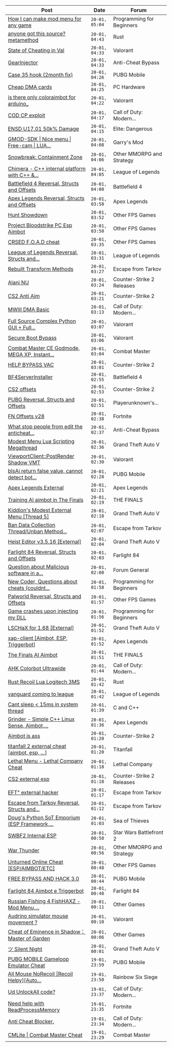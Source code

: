 |Post|Date|Forum|
|----|----|-----|
|[How I can make mod menu for any game](https://www.unknowncheats.me/forum/programming-for-beginners/620118-mod-menu-game.html)|`20-01, 05:04`|Programming for Beginners|
|[anyone got this source? metamethod](https://www.unknowncheats.me/forum/rust/610962-source-metamethod.html)|`20-01, 04:43`|Rust|
|[State of Cheating in Val](https://www.unknowncheats.me/forum/valorant/619783-cheating-val.html)|`20-01, 04:33`|Valorant|
|[GearInjector](https://www.unknowncheats.me/forum/anti-cheat-bypass/619987-gearinjector.html)|`20-01, 04:33`|Anti-Cheat Bypass|
|[Case 35 hook (2month fix)](https://www.unknowncheats.me/forum/pubg-mobile/619228-35-hook-2month-fix.html)|`20-01, 04:26`|PUBG Mobile|
|[Cheap DMA cards](https://www.unknowncheats.me/forum/pc-hardware/617995-cheap-dma-cards.html)|`20-01, 04:25`|PC Hardware|
|[is there only coloraimbot for arduino_](https://www.unknowncheats.me/forum/valorant/619775-coloraimbot-arduino_.html)|`20-01, 04:22`|Valorant|
|[COD CP exploit](https://www.unknowncheats.me/forum/call-of-duty-modern-warfare-iii/616611-cod-cp-exploit.html)|`20-01, 04:17`|Call of Duty: Modern...|
|[ENSD U17.01 50k% Damage](https://www.unknowncheats.me/forum/elite-dangerous/615946-ensd-u17-01-50k-damage.html)|`20-01, 04:15`|Elite: Dangerous|
|[GMOD-SDK \| Nice menu \| Free-cam \| LUA...](https://www.unknowncheats.me/forum/garry-s-mod/453047-gmod-sdk-nice-menu-free-cam-lua-executor-lots-features-source-included.html)|`20-01, 04:08`|Garry's Mod|
|[Snowbreak: Containment Zone](https://www.unknowncheats.me/forum/other-mmorpg-and-strategy/618842-snowbreak-containment-zone.html)|`20-01, 04:06`|Other MMORPG and Strategy|
|[Chimera - C++ internal platform with C++ &...](https://www.unknowncheats.me/forum/league-of-legends/620111-chimera-internal-platform-lua-sdk.html)|`20-01, 04:05`|League of Legends|
|[Battlefield 4 Reversal, Structs and Offsets](https://www.unknowncheats.me/forum/battlefield-4-a/93730-battlefield-4-reversal-structs-offsets.html)|`20-01, 04:00`|Battlefield 4|
|[Apex Legends Reversal, Structs and Offsets](https://www.unknowncheats.me/forum/apex-legends/319804-apex-legends-reversal-structs-offsets.html)|`20-01, 03:58`|Apex Legends|
|[Hunt Showdown](https://www.unknowncheats.me/forum/other-fps-games/350352-hunt-showdown.html)|`20-01, 03:52`|Other FPS Games|
|[Project Bloodstrike PC Esp Aimbot](https://www.unknowncheats.me/forum/other-fps-games/619430-project-bloodstrike-pc-esp-aimbot.html)|`20-01, 03:50`|Other FPS Games|
|[CRSED F.O.A.D cheat](https://www.unknowncheats.me/forum/other-fps-games/619494-crsed-cheat.html)|`20-01, 03:35`|Other FPS Games|
|[League of Legends Reversal, Structs and...](https://www.unknowncheats.me/forum/league-of-legends/310587-league-legends-reversal-structs-offsets.html)|`20-01, 03:31`|League of Legends|
|[Rebuilt Transform Methods](https://www.unknowncheats.me/forum/escape-from-tarkov/618045-rebuilt-transform-methods.html)|`20-01, 03:27`|Escape from Tarkov|
|[Alani NU](https://www.unknowncheats.me/forum/counter-strike-2-releases/620010-alani-nu.html)|`20-01, 03:24`|Counter-Strike 2 Releases|
|[CS2 Anti Aim](https://www.unknowncheats.me/forum/counter-strike-2-a/619825-cs2-anti-aim.html)|`20-01, 03:21`|Counter-Strike 2|
|[MWIII DMA Basic](https://www.unknowncheats.me/forum/call-of-duty-modern-warfare-iii/619202-mwiii-dma-basic.html)|`20-01, 03:13`|Call of Duty: Modern...|
|[Full Source Complex Python GUI + Full...](https://www.unknowncheats.me/forum/valorant/613998-source-complex-python-gui-valorant-cheat.html)|`20-01, 03:07`|Valorant|
|[Secure Boot Bypass](https://www.unknowncheats.me/forum/valorant/618547-secure-boot-bypass.html)|`20-01, 03:06`|Valorant|
|[Combat Master CE Godmode, MEGA XP, Instant...](https://www.unknowncheats.me/forum/combat-master/583715-combat-master-ce-godmode-mega-xp-instant-weapon-player-max-level-attachment-mod.html)|`20-01, 03:04`|Combat Master|
|[HELP BYPASS VAC](https://www.unknowncheats.me/forum/counter-strike-2-a/619397-help-bypass-vac.html)|`20-01, 03:01`|Counter-Strike 2|
|[BF4ServerInstaller](https://www.unknowncheats.me/forum/battlefield-4-a/180677-bf4serverinstaller.html)|`20-01, 02:55`|Battlefield 4|
|[CS2 offsets](https://www.unknowncheats.me/forum/counter-strike-2-a/620106-cs2-offsets.html)|`20-01, 02:53`|Counter-Strike 2|
|[PUBG Reversal, Structs and Offsets](https://www.unknowncheats.me/forum/playerunknown-s-battlegrounds/214976-pubg-reversal-structs-offsets.html)|`20-01, 02:51`|Playerunknown's...|
|[FN Offsets v28](https://www.unknowncheats.me/forum/fortnite/619937-fn-offsets-v28.html)|`20-01, 02:38`|Fortnite|
|[What stop people from edit the anticheat...](https://www.unknowncheats.me/forum/anti-cheat-bypass/618335-stop-people-edit-anticheat-directly.html)|`20-01, 02:37`|Anti-Cheat Bypass|
|[Modest Menu Lua Scripting Megathread](https://www.unknowncheats.me/forum/grand-theft-auto-v/463868-modest-menu-lua-scripting-megathread.html)|`20-01, 02:36`|Grand Theft Auto V|
|[ViewportClient::PostRender Shadow VMT](https://www.unknowncheats.me/forum/valorant/619853-viewportclient-postrender-shadow-vmt.html)|`20-01, 02:30`|Valorant|
|[bIsAi return false value, cannot detect bot...](https://www.unknowncheats.me/forum/pubg-mobile/620104-bisai-return-false-value-detect-bot-player.html)|`20-01, 02:28`|PUBG Mobile|
|[Apex Legends External](https://www.unknowncheats.me/forum/apex-legends/619024-apex-legends-external.html)|`20-01, 02:21`|Apex Legends|
|[Training AI aimbot in The Finals](https://www.unknowncheats.me/forum/the-finals/616898-training-ai-aimbot-finals.html)|`20-01, 02:19`|THE FINALS|
|[Kiddion's Modest External Menu \[Thread 5\]](https://www.unknowncheats.me/forum/grand-theft-auto-v/576854-kiddions-modest-external-menu-thread-5-a.html)|`20-01, 02:18`|Grand Theft Auto V|
|[Ban Data Collection Thread/Unban Method...](https://www.unknowncheats.me/forum/escape-from-tarkov/420476-ban-data-collection-thread-unban-method-discussion.html)|`20-01, 02:07`|Escape from Tarkov|
|[Heist Editor v3.5.16 \[External\]](https://www.unknowncheats.me/forum/grand-theft-auto-v/451205-heist-editor-v3-5-16-external.html)|`20-01, 02:04`|Grand Theft Auto V|
|[Farlight 84 Reversal, Structs and Offsets](https://www.unknowncheats.me/forum/farlight-84-a/580566-farlight-84-reversal-structs-offsets.html)|`20-01, 02:03`|Farlight 84|
|[Question about Malicious software in a...](https://www.unknowncheats.me/forum/forum-general/619794-question-malicious-software-download.html)|`20-01, 02:00`|Forum General|
|[New Coder, Questions about cheats (couldnt...](https://www.unknowncheats.me/forum/programming-for-beginners/620006-coder-questions-cheats-couldnt-fourms.html)|`20-01, 01:58`|Programming for Beginners|
|[Palworld Reversal, Structs and Offsets](https://www.unknowncheats.me/forum/other-fps-games/620076-palworld-reversal-structs-offsets.html)|`20-01, 01:57`|Other FPS Games|
|[Game crashes upon injecting my DLL](https://www.unknowncheats.me/forum/programming-for-beginners/620025-game-crashes-injecting-dll.html)|`20-01, 01:56`|Programming for Beginners|
|[LSCHaX for 1.68 \[External\]](https://www.unknowncheats.me/forum/grand-theft-auto-v/224075-lschax-1-68-external.html)|`20-01, 01:52`|Grand Theft Auto V|
|[xap-client \[Aimbot, ESP, Triggerbot\]](https://www.unknowncheats.me/forum/apex-legends/606842-xap-client-aimbot-esp-triggerbot.html)|`20-01, 01:52`|Apex Legends|
|[The Finals AI Aimbot](https://www.unknowncheats.me/forum/the-finals/619453-finals-ai-aimbot.html)|`20-01, 01:51`|THE FINALS|
|[AHK Colorbot Ultrawide](https://www.unknowncheats.me/forum/call-of-duty-modern-warfare-iii/619498-ahk-colorbot-ultrawide.html)|`20-01, 01:44`|Call of Duty: Modern...|
|[Rust Recoil Lua Logitech 3MS](https://www.unknowncheats.me/forum/rust/517317-rust-recoil-lua-logitech-3ms.html)|`20-01, 01:42`|Rust|
|[vanguard coming to league](https://www.unknowncheats.me/forum/league-of-legends/618160-vanguard-coming-league.html)|`20-01, 01:42`|League of Legends|
|[Cant sleep < 15ms in system thread](https://www.unknowncheats.me/forum/c-and-c-/620067-cant-sleep-15ms-system-thread.html)|`20-01, 01:39`|C and C++|
|[Grinder - Simple C++ Linux Sense, Aimbot,...](https://www.unknowncheats.me/forum/apex-legends/605888-grinder-simple-linux-sense-aimbot-triggerbot.html)|`20-01, 01:36`|Apex Legends|
|[Aimbot is ass](https://www.unknowncheats.me/forum/counter-strike-2-a/620053-aimbot-ass.html)|`20-01, 01:20`|Counter-Strike 2|
|[titanfall 2 external cheat \[aimbot, esp, ...\]](https://www.unknowncheats.me/forum/titanfall/469406-titanfall-2-external-cheat-aimbot-esp.html)|`20-01, 01:20`|Titanfall|
|[Lethal Menu - Lethal Company Cheat](https://www.unknowncheats.me/forum/lethal-company/615575-lethal-menu-lethal-company-cheat.html)|`20-01, 01:18`|Lethal Company|
|[CS2 external esp](https://www.unknowncheats.me/forum/counter-strike-2-releases/600259-cs2-external-esp.html)|`20-01, 01:18`|Counter-Strike 2 Releases|
|[EFT" external hacker](https://www.unknowncheats.me/forum/escape-from-tarkov/572754-eft-external-hacker.html)|`20-01, 01:17`|Escape from Tarkov|
|[Escape from Tarkov Reversal, Structs and...](https://www.unknowncheats.me/forum/escape-from-tarkov/226519-escape-tarkov-reversal-structs-offsets.html)|`20-01, 01:12`|Escape from Tarkov|
|[Doug's Python SoT Emporium (ESP Framework,...](https://www.unknowncheats.me/forum/sea-of-thieves/453603-dougs-python-sot-emporium-esp-framework-offset-builder-sdk-mappings.html)|`20-01, 01:03`|Sea of Thieves|
|[SWBF2 Internal ESP](https://www.unknowncheats.me/forum/star-wars-battlefront-2-a/581560-swbf2-internal-esp.html)|`20-01, 00:58`|Star Wars Battlefront 2|
|[War Thunder](https://www.unknowncheats.me/forum/other-mmorpg-and-strategy/85949-war-thunder.html)|`20-01, 00:56`|Other MMORPG and Strategy|
|[Unturned Online Cheat \[ESP/AIMBOT/ETC\]](https://www.unknowncheats.me/forum/other-fps-games/618970-unturned-online-cheat-esp-aimbot-etc.html)|`20-01, 00:48`|Other FPS Games|
|[FREE BYPASS AND HACK 3.0](https://www.unknowncheats.me/forum/pubg-mobile/620045-free-bypass-hack-3-0-a.html)|`20-01, 00:44`|PUBG Mobile|
|[Farlight 84 Aimbot e Triggerbot](https://www.unknowncheats.me/forum/farlight-84-a/620077-farlight-84-aimbot-triggerbot.html)|`20-01, 00:40`|Farlight 84|
|[Russian Fishing 4 FishHAXZ - Mod Menu,...](https://www.unknowncheats.me/forum/other-games/462186-russian-fishing-4-fishhaxz-mod-menu-flyhack-disable-water-instareel.html)|`20-01, 00:11`|Other Games|
|[Audrino simulator mouse movement ?](https://www.unknowncheats.me/forum/valorant/620034-audrino-simulator-mouse-movement.html)|`20-01, 00:10`|Valorant|
|[Cheat of Eminence in Shadow：Master of Garden](https://www.unknowncheats.me/forum/other-games/620048-cheat-eminence-shadow-master-garden.html)|`20-01, 00:06`|Other Games|
|[ツ Silent Night](https://www.unknowncheats.me/forum/grand-theft-auto-v/604599-silent-night.html)|`20-01, 00:01`|Grand Theft Auto V|
|[PUBG MOBILE Gameloop Emulator Cheat](https://www.unknowncheats.me/forum/pubg-mobile/576303-pubg-mobile-gameloop-emulator-cheat.html)|`19-01, 23:59`|PUBG Mobile|
|[All Mouse NoRecoil \[Recoil Helpy\]\[Auto...](https://www.unknowncheats.me/forum/rainbow-six-siege/620039-mouse-norecoil-recoil-helpy-auto-config-probably-ud-universal.html)|`19-01, 23:50`|Rainbow Six Siege|
|[Ud UnlockAll code?](https://www.unknowncheats.me/forum/call-of-duty-modern-warfare-iii/620058-ud-unlockall-code.html)|`19-01, 23:37`|Call of Duty: Modern...|
|[Need help with ReadProcessMemory](https://www.unknowncheats.me/forum/fortnite/619317-help-readprocessmemory.html)|`19-01, 23:35`|Fortnite|
|[Anti Cheat Blocker.](https://www.unknowncheats.me/forum/call-of-duty-modern-warfare-iii/620024-anti-cheat-blocker.html)|`19-01, 23:34`|Call of Duty: Modern...|
|[CMLite \| Combat Master Cheat](https://www.unknowncheats.me/forum/combat-master/582979-cmlite-combat-master-cheat.html)|`19-01, 23:29`|Combat Master|
